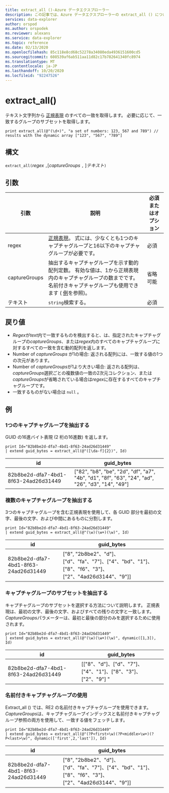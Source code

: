 ```yaml
---
title: extract_all ()-Azure データエクスプローラー
description: この記事では、Azure データエクスプローラーの extract_all () について説明します。
services: data-explorer
author: orspod
ms.author: orspodek
ms.reviewer: alexans
ms.service: data-explorer
ms.topic: reference
ms.date: 02/13/2020
ms.openlocfilehash: 85c118e8cd68c52278a34080eda4936151600cd5
ms.sourcegitcommit: 608539af6ab511aa11d82c17b782641340fc8974
ms.translationtype: MT
ms.contentlocale: ja-JP
ms.lasthandoff: 10/20/2020
ms.locfileid: "92247526"
---
```

# <a name="extract_all"></a>extract_all()

テキスト文字列から [正規表現](./re2.md) のすべての一致を取得します。
必要に応じて、一致するグループのサブセットを取得します。

```kusto
print extract_all(@"(\d+)", "a set of numbers: 123, 567 and 789") // results with the dynamic array ["123", "567", "789"]
```

## <a name="syntax"></a>構文

`extract_all(`*regex* `,`[*captureGroups* `,` ]*テキスト*`)`

## <a name="arguments"></a>引数

|引数        |説明                                  |必須またはオプション  |
|----------------|---------------------------------------------|----------------------|
|regex           | [正規表現](./re2.md)。 式には、少なくとも1つのキャプチャグループと16以下のキャプチャグループが必要です。                                                         |必須              |
|captureGroups   |抽出するキャプチャグループを示す動的配列定数。 有効な値は、1から正規表現内のキャプチャグループの数までです。 名前付きキャプチャグループも使用できます ( [例](#examples)を参照)。|省略可能         |
|テキスト            |`string`検索する。                         |必須              |

## <a name="returns"></a>戻り値

* *Regex*が*text*内で一致するものを検出すると、は、指定されたキャプチャグループの*captureGroups*、または*regex*内のすべてのキャプチャグループに対するすべての一致を含む動的配列を返します。
* Number of *captureGroups* が1の場合: 返される配列には、一致する値の1つの次元があります。
* Number of *captureGroups*が1より大きい場合: 返される配列は、 *captureGroups*選択ごとの複数値の一致の2次元コレクション、または*captureGroups*が省略されている場合は*regex*に存在するすべてのキャプチャグループです。
* 一致するものがない場合は `null` 。

## <a name="examples"></a>例

### <a name="extract-a-single-capture-group"></a>1つのキャプチャグループを抽出する

GUID の16進バイト表現 (2 桁の16進数) を返します。

```kusto
print Id="82b8be2d-dfa7-4bd1-8f63-24ad26d31449"
| extend guid_bytes = extract_all(@"([\da-f]{2})", Id) 
```

|id|guid_bytes|
|---|---|
|82b8be2d-dfa7-4bd1-8f63-24ad26d31449|["82", "b8", "be", "2d", "df", "a7", "4b", "d1", "8f", "63", "24", "ad", "26", "d3", "14", "49"]|

### <a name="extract-several-capture-groups"></a>複数のキャプチャグループを抽出する 

3つのキャプチャグループを含む正規表現を使用して、各 GUID 部分を最初の文字、最後の文字、および中間にあるものに分割します。

```kusto
print Id="82b8be2d-dfa7-4bd1-8f63-24ad26d31449"
| extend guid_bytes = extract_all(@"(\w)(\w+)(\w)", Id)
```

|id|guid_bytes|
|---|---|
|82b8be2d-dfa7-4bd1-8f63-24ad26d31449|["8", "2b8be2"、"d"]、["d"、"fa"、"7"]、["4"、"bd"、"1"]、["8"、"f6"、"3"]、["2"、"4ad26d3144"、"9"]]|

### <a name="extract-a-subset-of-capture-groups"></a>キャプチャグループのサブセットを抽出する

キャプチャグループのサブセットを選択する方法について説明します。 正規表現は、最初の文字、最後の文字、およびすべての残りの文字と一致します。 *CaptureGroups*パラメーターは、最初と最後の部分のみを選択するために使用されます。

```kusto
print Id="82b8be2d-dfa7-4bd1-8f63-24ad26d31449"
| extend guid_bytes = extract_all(@"(\w)(\w+)(\w)", dynamic([1,3]), Id) 
```

|id|guid_bytes|
|---|---|
|82b8be2d-dfa7-4bd1-8f63-24ad26d31449|[["8"、"d"]、["d"、"7"]、["4"、"1"]、["8"、"3"]、["2"、"9"] "|

### <a name="using-named-capture-groups"></a>名前付きキャプチャグループの使用

Extract_all () では、RE2 の名前付きキャプチャグループを使用できます。
*CaptureGroups*は、キャプチャグループインデックスと名前付きキャプチャグループ参照の両方を使用して、一致する値をフェッチします。

```kusto
print Id="82b8be2d-dfa7-4bd1-8f63-24ad26d31449"
| extend guid_bytes = extract_all(@"(?P<first>\w)(?P<middle>\w+)(?P<last>\w)", dynamic(['first',2,'last']), Id) 
```

|id|guid_bytes|
|---|---|
|82b8be2d-dfa7-4bd1-8f63-24ad26d31449|["8", "2b8be2"、"d"]、["d"、"fa"、"7"]、["4"、"bd"、"1"]、["8"、"f6"、"3"]、["2"、"4ad26d3144"、"9"]]|
